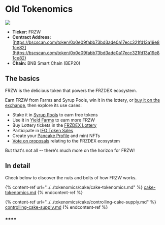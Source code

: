 # Old Tokenomics

![](../../.gitbook/assets/tokenomics-header.png)

* **Ticker:** FRZW
* **Contract Address:** [https://bscscan.com/token/0x0e09fabb73bd3ade0a17ecc321fd13a19e81ce82](https://bscscan.com/token/0x0e09fabb73bd3ade0a17ecc321fd13a19e81ce82)
* **Chain:** BNB Smart Chain (BEP20)

## The basics

FRZW is the delicious token that powers the FRZDEX ecosystem.

Earn FRZW from Farms and Syrup Pools, win it in the lottery, or [buy it on the exchange](../../products/FRZDEX-exchange/), then explore its use cases:

* Stake it in [Syrup Pools](../../products/syrup-pool/) to earn free tokens
* Use it in [Yield Farms](https://docs.FRZDEX.finance/products/yield-farming) to earn more FRZW
* Buy Lottery tickets in the [FRZDEX Lottery](../../products/lottery/)
* Participate in [IFO Token Sales](../../products/ifo-initial-farm-offering/)
* Create your [Pancake Profile](../../products/nft-profile-system/) and mint NFTs
* [Vote on proposals](../../products/voting/) relating to the FRZDEX ecosystem

But that's not all -- there's much more on the horizon for FRZW!

## In detail

Check below to discover the nuts and bolts of how FRZW works.

{% content-ref url="../../tokenomics/cake/cake-tokenomics.md" %}
[cake-tokenomics.md](../../tokenomics/cake/cake-tokenomics.md)
{% endcontent-ref %}

{% content-ref url="../../tokenomics/cake/controlling-cake-supply.md" %}
[controlling-cake-supply.md](../../tokenomics/cake/controlling-cake-supply.md)
{% endcontent-ref %}

### \*\*\*\*
